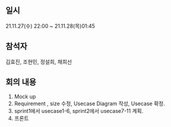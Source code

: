 ## 일시
21.11.27(수) 22:00 ~ 21.11.28(목)01:45
## 참석자
김효진, 조현민, 정설희, 채희선
## 회의 내용
1. Mock up 
2. Requirement , size 수정, Usecase Diagram 작성, Usecase 확정.
3. sprint1에서 usecase1-6, sprint2에서 usecase7-11 계획.
4. 프론트 
